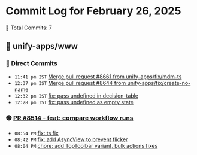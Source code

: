 # Commit Log for February 26, 2025

📝 Total Commits: 7

## 📁 unify-apps/www

### 🔨 Direct Commits

- `11:41 pm IST` [Merge pull request #8661 from unify-apps/fix/mdm-ts](https://github.com/unify-apps/www/commit/f5359eb266414807eab46ad6dd6051900ee6cb7d)
- `12:37 pm IST` [Merge pull request #8644 from unify-apps/fix/create-no-name](https://github.com/unify-apps/www/commit/81dc58c72ad2782e0902e4fbc0bf65caff667b13)
- `12:32 pm IST` [fix: pass undefined in decision-table](https://github.com/unify-apps/www/commit/c7a6d94032bd8eedff5d7b2f36cc86cb63794919)
- `12:28 pm IST` [fix: pass undefined as empty state](https://github.com/unify-apps/www/commit/9e554d69e7a7477e1e2bae30e52de971a88d2b39)

### 🟢 [PR #8514 - feat: compare workflow runs](https://github.com/unify-apps/www/pull/8514)

- `08:54 PM` [fix: ts fix](https://github.com/unify-apps/www/commit/0b85bda7238ff75034bcb9dbfa58170707fb1dd0)
- `08:42 PM` [fix: add AsyncView to prevent flicker](https://github.com/unify-apps/www/commit/312b567069d0985c4b1ec27594d780e10f5fea7c)
- `08:04 PM` [chore: add TopToolbar variant, bulk actions fixes](https://github.com/unify-apps/www/commit/5b5d80af34220e80eaffb7aa90baa79a022d6434)


